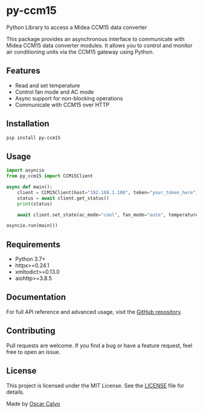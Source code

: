 # py-ccm15

Python Library to access a Midea CCM15 data converter

This package provides an asynchronous interface to communicate with Midea CCM15 data converter modules. It allows you to control and monitor air conditioning units via the CCM15 gateway using Python.

## Features

- Read and set temperature
- Control fan mode and AC mode
- Async support for non-blocking operations
- Communicate with CCM15 over HTTP

## Installation

```bash
pip install py-ccm15
```

## Usage

```python
import asyncio
from py_ccm15 import CCM15Client

async def main():
    client = CCM15Client(host="192.168.1.100", token="your_token_here")
    status = await client.get_status()
    print(status)

    await client.set_state(ac_mode="cool", fan_mode="auto", temperature=24)

asyncio.run(main())
```

## Requirements

- Python 3.7+
- httpx>=0.24.1
- xmltodict>=0.13.0
- aiohttp>=3.8.5

## Documentation

For full API reference and advanced usage, visit the [GitHub repository](https://github.com/ocalvo/py-ccm15).

## Contributing

Pull requests are welcome. If you find a bug or have a feature request, feel free to open an issue.

## License

This project is licensed under the MIT License. See the [LICENSE](LICENSE) file for details.

Made by [Oscar Calvo](https://github.com/ocalvo)

